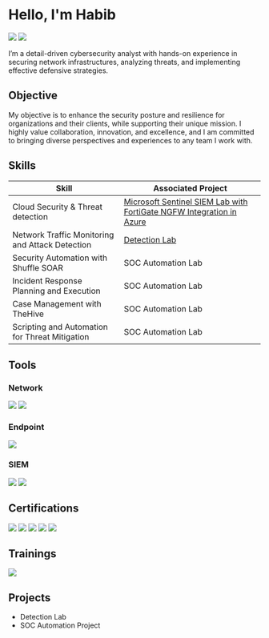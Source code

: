 # Hello, I'm Habib
<a href="www.linkedin.com/in/habib-garba-35298817b"><img src="https://img.shields.io/badge/-LinkedIn-0072b1?&style=for-the-badge&logo=linkedin&logoColor=white" /></a>
<a href="mailto:mustaphahabib2@gmail.com"><img src="https://img.shields.io/badge/-Email-D14836?&style=for-the-badge&logo=Gmail&logoColor=white" /></a>


I’m a detail-driven cybersecurity analyst with hands-on experience in securing network infrastructures, analyzing threats, and implementing effective defensive strategies.

## Objective


My objective is to enhance the security posture and resilience for organizations and their clients, while supporting their unique mission. I highly value collaboration, innovation, and excellence, and I am committed to bringing diverse perspectives and experiences to any team I work with.

## Skills

| Skill                                         | Associated Project         |
|-----------------------------------------------|----------------------------|
| Cloud Security & Threat detection        | <a href="https://github.com/CyberBibs/Microsoft-Sentinel-SIEM-Lab-with-FortiGate-NGFW-Integration-in-Azure">Microsoft Sentinel SIEM Lab with FortiGate NGFW Integration in Azure </a>|
| Network Traffic Monitoring and Attack Detection | <a href="https://google.com">Detection Lab</a>|
| Security Automation with Shuffle SOAR         | SOC Automation Lab|
| Incident Response Planning and Execution      | SOC Automation Lab|
| Case Management with TheHive                  | SOC Automation Lab|
| Scripting and Automation for Threat Mitigation | SOC Automation Lab|

## Tools

### Network
<div>
    <img src="https://img.shields.io/badge/-Wireshark-1679A7?&style=for-the-badge&logo=Wireshark&logoColor=white" />
    <img src="https://img.shields.io/badge/-Snort-FF3366?&style=for-the-badge&logo=Snort&logoColor=white">
</div>

### Endpoint
<div>
    <img src="https://img.shields.io/badge/-Microsoft_Defender_for_Endpoint-00A4EF?&style=for-the-badge&logo=Microsoft&logoColor=white" />
</div>

### SIEM
<div>
    <img src="https://img.shields.io/badge/-Microsoft_Sentinel-0078D4?&style=for-the-badge&logo=Microsoft&logoColor=white" />
    <img src="https://img.shields.io/badge/-Splunk-000000?&style=for-the-badge&logo=Splunk&logoColor=white" />
</div>

## Certifications

<div>
<a href="https://www.credly.com/badges/b0c954fe-1e6c-4697-bbdf-df4799bc3ff0/public_url"><img src="https://img.shields.io/badge/-Security%2B-FF0000?&style=for-the-badge&logo=CompTIA&logoColor=white" /></a>
<a href=""><img src="https://img.shields.io/badge/-Microsoft%20SC--200-0078D4?&style=for-the-badge&logo=Microsoft&logoColor=white" /></a>
<a href="https://www.credly.com/badges/74090c6e-76af-4546-ad5f-498f53f9c716/public_url"><img src="https://img.shields.io/badge/-ISC2%20Certified%20in%20Cyber%20Security-008C44?&style=for-the-badge&logo=ISC2&logoColor=white" /></a>
<a href="https://www.credly.com/badges/6339da5d-38c9-4697-bff7-afbf14c56725/public_url"><img src="https://img.shields.io/badge/-Fortinet%20Certified%20Associate%20Cybersecurity-EE3124?&style=for-the-badge&logo=Fortinet&logoColor=white" /></a>
<a href=""><img src="https://img.shields.io/badge/-TryHackMe%20SOC%20Level%201-5A0FC8?&style=for-the-badge&logo=TryHackMe&logoColor=white" /></a>
</div>

## Trainings

<div>
<a href="https://www.qualys.com/apps/vulnerability-management/"><img src="https://img.shields.io/badge/-Qualys%20VM%20Foundation-0073e6?style=for-the-badge&logo=Qualys&logoColor=white" />
</a>
</div>

## Projects
- Detection Lab
- SOC Automation Project
